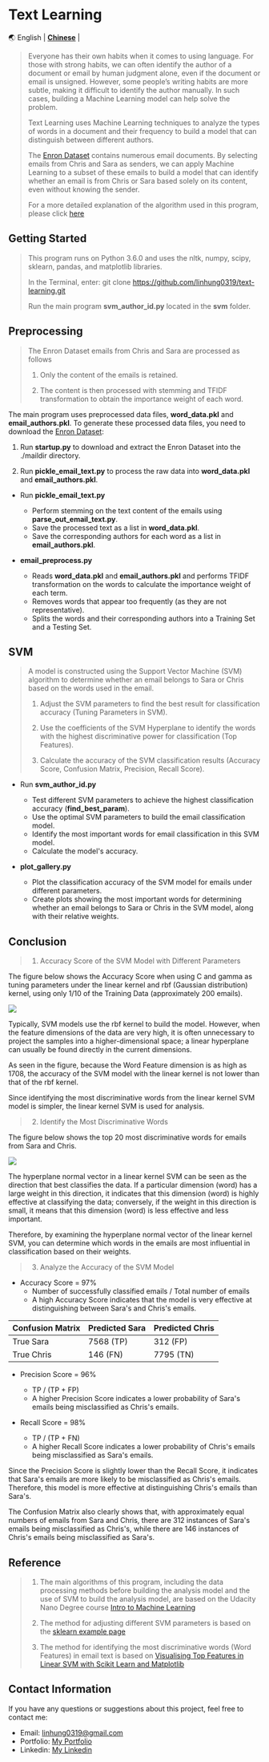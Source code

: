 # Text Learning

<div markdown>
  
  🌏
  English |
  [**Chinese**](https://github.com/linhung0319/text-learning/blob/master/README-ch.md) |
  
</div>

>Everyone has their own habits when it comes to using language. For those with strong habits, we can often identify the author of a document or email by human judgment alone, even if the document or email is unsigned. However, some people’s writing habits are more subtle, making it difficult to identify the author manually. In such cases, building a Machine Learning model can help solve the problem.
>
>Text Learning uses Machine Learning techniques to analyze the types of words in a document and their frequency to build a model that can distinguish between different authors.
>
>The [Enron Dataset](https://www.cs.cmu.edu/~./enron/enron_mail_20150507.tgz) contains numerous email documents. By selecting emails from Chris and Sara as senders, we can apply Machine Learning to a subset of these emails to build a model that can identify whether an email is from Chris or Sara based solely on its content, even without knowing the sender.
>
>For a more detailed explanation of the algorithm used in this program, please click [here](https://linhung0319.github.io/text-learning/)

## Getting Started

>This program runs on Python 3.6.0 and uses the nltk, numpy, scipy, sklearn, pandas, and matplotlib libraries.
>
>In the Terminal, enter: git clone https://github.com/linhung0319/text-learning.git
>
>Run the main program **svm_author_id.py** located in the **svm** folder.

## Preprocessing

>The Enron Dataset emails from Chris and Sara are processed as follows
>
>1. Only the content of the emails is retained.
>
>2. The content is then processed with stemming and TFIDF transformation to obtain the importance weight of each word.

The main program uses preprocessed data files, **word_data.pkl** and **email_authors.pkl**. To generate these processed data files, you need to download the [Enron Dataset](https://www.cs.cmu.edu/~./enron/enron_mail_20150507.tgz):

1. Run **startup.py** to download and extract the Enron Dataset into the ./maildir directory.

2. Run **pickle_email_text.py** to process the raw data into **word_data.pkl** and **email_authors.pkl**.

- Run **pickle_email_text.py**
  - Perform stemming on the text content of the emails using **parse_out_email_text.py**.
  - Save the processed text as a list in **word_data.pkl**.
  - Save the corresponding authors for each word as a list in **email_authors.pkl**.

- **email_preprocess.py**
  - Reads **word_data.pkl** and **email_authors.pkl** and performs TFIDF transformation on the words to calculate the importance weight of each term.
  - Removes words that appear too frequently (as they are not representative).
  - Splits the words and their corresponding authors into a Training Set and a Testing Set.

## SVM

>A model is constructed using the Support Vector Machine (SVM) algorithm to determine whether an email belongs to Sara or Chris based on the words used in the email.
>
>1. Adjust the SVM parameters to find the best result for classification accuracy (Tuning Parameters in SVM).
>
>2. Use the coefficients of the SVM Hyperplane to identify the words with the highest discriminative power for classification (Top Features).
>
>3. Calculate the accuracy of the SVM classification results (Accuracy Score, Confusion Matrix, Precision, Recall Score).

- Run **svm_author_id.py**
  - Test different SVM parameters to achieve the highest classification accuracy (**find_best_param**).
  - Use the optimal SVM parameters to build the email classification model.
  - Identify the most important words for email classification in this SVM model.
  - Calculate the model's accuracy.
  
- **plot_gallery.py**
  - Plot the classification accuracy of the SVM model for emails under different parameters.
  - Create plots showing the most important words for determining whether an email belongs to Sara or Chris in the SVM model, along with their relative weights.

## Conclusion

>1. Accuracy Score of the SVM Model with Different Parameters

The figure below shows the Accuracy Score when using C and gamma as tuning parameters under the linear kernel and rbf (Gaussian distribution) kernel, using only 1/10 of the Training Data (approximately 200 emails).

![](https://raw.githubusercontent.com/linhung0319/text-learning/gh-pages/C%20gamma%20Accuracy%20Score.png)

Typically, SVM models use the rbf kernel to build the model. However, when the feature dimensions of the data are very high, it is often unnecessary to project the samples into a higher-dimensional space; a linear hyperplane can usually be found directly in the current dimensions.

As seen in the figure, because the Word Feature dimension is as high as 1708, the accuracy of the SVM model with the linear kernel is not lower than that of the rbf kernel.

Since identifying the most discriminative words from the linear kernel SVM model is simpler, the linear kernel SVM is used for analysis.

>2. Identify the Most Discriminative Words

The figure below shows the top 20 most discriminative words for emails from Sara and Chris.

![](https://raw.githubusercontent.com/linhung0319/text-learning/gh-pages/Feature%20Importance.png)

The hyperplane normal vector in a linear kernel SVM can be seen as the direction that best classifies the data. If a particular dimension (word) has a large weight in this direction, it indicates that this dimension (word) is highly effective at classifying the data; conversely, if the weight in this direction is small, it means that this dimension (word) is less effective and less important.

Therefore, by examining the hyperplane normal vector of the linear kernel SVM, you can determine which words in the emails are most influential in classification based on their weights.

>3. Analyze the Accuracy of the SVM Model

- Accuracy Score = 97%
  - Number of successfully classified emails / Total number of emails
  - A high Accuracy Score indicates that the model is very effective at distinguishing between Sara's and Chris's emails.
  
| Confusion Matrix | Predicted Sara | Predicted Chris |
|:-----------------|:---------------|:----------------|
| True Sara        | 7568 (TP)      | 312  (FP)       |
| True Chris       | 146  (FN)      | 7795 (TN)       |

- Precision Score = 96%
  - TP / (TP + FP)
  - A higher Precision Score indicates a lower probability of Sara's emails being misclassified as Chris's emails.
  
- Recall Score = 98%
  - TP / (TP + FN)
  - A higher Recall Score indicates a lower probability of Chris's emails being misclassified as Sara's emails.
  
Since the Precision Score is slightly lower than the Recall Score, it indicates that Sara's emails are more likely to be misclassified as Chris's emails. Therefore, this model is more effective at distinguishing Chris's emails than Sara's.

The Confusion Matrix also clearly shows that, with approximately equal numbers of emails from Sara and Chris, there are 312 instances of Sara's emails being misclassified as Chris's, while there are 146 instances of Chris's emails being misclassified as Sara's.

## Reference

>1. The main algorithms of this program, including the data processing methods before building the analysis model and the use of SVM to build the analysis model, are based on the Udacity Nano Degree course [Intro to Machine Learning](https://classroom.udacity.com/courses/ud120)
>
>2. The method for adjusting different SVM parameters is based on the [sklearn example page](http://scikit-learn.org/stable/auto_examples/svm/plot_rbf_parameters.html#sphx-glr-auto-examples-svm-plot-rbf-parameters-py)
>
>3. The method for identifying the most discriminative words (Word Features) in email text is based on [Visualising Top Features in Linear SVM with Scikit Learn and Matplotlib](https://medium.com/@aneesha/visualising-top-features-in-linear-svm-with-scikit-learn-and-matplotlib-3454ab18a14d)

## Contact Information
If you have any questions or suggestions about this project, feel free to contact me:
- Email: linhung0319@gmail.com
- Portfolio: [My Portfolio](https://linhung0319.vercel.app/)
- Linkedin: [My Linkedin](https://www.linkedin.com/in/hung-lin/)
